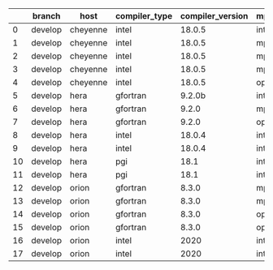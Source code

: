 |    | branch   | host     | compiler_type   | compiler_version   | mpi_type   | mpi_version   | o_g   | os    | unit_pass   | unit_fail   | system_pass   | system_fail   | example_pass   | example_fail   | nuopc_pass   | nuopc_fail   | build_passed   |
|----|----------|----------|-----------------|--------------------|------------|---------------|-------|-------|-------------|-------------|---------------|---------------|----------------|----------------|--------------|--------------|----------------|
|  0 | develop  | cheyenne | intel           | 18.0.5             | intelmpi   | 2018.4.274    | O     | Linux | fail        | fail        | fail          | fail          | fail           | fail           | queued       | queued       | True           |
|  1 | develop  | cheyenne | intel           | 18.0.5             | mpiuni     | none          | O     | Linux | fail        | fail        | fail          | fail          | fail           | fail           | queued       | queued       | True           |
|  2 | develop  | cheyenne | intel           | 18.0.5             | mpiuni     | none          | g     | Linux | fail        | fail        | fail          | fail          | fail           | fail           | queued       | queued       | True           |
|  3 | develop  | cheyenne | intel           | 18.0.5             | mpt        | 2.19          | g     | Linux | fail        | fail        | fail          | fail          | fail           | fail           | queued       | queued       | True           |
|  4 | develop  | cheyenne | intel           | 18.0.5             | openmpi    | 3.1.4         | O     | Linux | fail        | fail        | fail          | fail          | fail           | fail           | queued       | queued       | True           |
|  5 | develop  | hera     | gfortran        | 9.2.0b             | intelmpi   | 2020          | g     | Linux | fail        | fail        | fail          | fail          | fail           | fail           | 50           | 0            | True           |
|  6 | develop  | hera     | gfortran        | 9.2.0              | mpiuni     | None          | g     | Linux | fail        | fail        | fail          | fail          | fail           | fail           | 0            | 50           | False          |
|  7 | develop  | hera     | gfortran        | 9.2.0              | openmpi    | 3.1.4         | g     | Linux | fail        | fail        | fail          | fail          | fail           | fail           | 50           | 0            | True           |
|  8 | develop  | hera     | intel           | 18.0.4             | intelmpi   | 2018.4.274    | O     | Linux | fail        | fail        | fail          | fail          | fail           | fail           | 50           | 0            | True           |
|  9 | develop  | hera     | intel           | 18.0.4             | intelmpi   | 2018.4.274    | g     | Linux | fail        | fail        | fail          | fail          | fail           | fail           | 50           | 0            | True           |
| 10 | develop  | hera     | pgi             | 18.1               | intelmpi   | 2018.0.4      | O     | Linux | fail        | fail        | fail          | fail          | fail           | fail           | 0            | 50           | False          |
| 11 | develop  | hera     | pgi             | 18.1               | intelmpi   | 2018.0.4      | g     | Linux | fail        | fail        | fail          | fail          | fail           | fail           | 0            | 50           | False          |
| 12 | develop  | orion    | gfortran        | 8.3.0              | mpiuni     | None          | O     | Linux | fail        | fail        | fail          | fail          | fail           | fail           | 0            | 50           | False          |
| 13 | develop  | orion    | gfortran        | 8.3.0              | mpiuni     | None          | g     | Linux | fail        | fail        | fail          | fail          | fail           | fail           | 0            | 50           | False          |
| 14 | develop  | orion    | gfortran        | 8.3.0              | openmpi    | 4.0.2         | O     | Linux | fail        | fail        | fail          | fail          | fail           | fail           | 50           | 0            | True           |
| 15 | develop  | orion    | gfortran        | 8.3.0              | openmpi    | 4.0.2         | g     | Linux | fail        | fail        | fail          | fail          | fail           | fail           | 50           | 0            | True           |
| 16 | develop  | orion    | intel           | 2020               | intelmpi   | 2020.2        | O     | Linux | fail        | fail        | fail          | fail          | fail           | fail           | 50           | 0            | True           |
| 17 | develop  | orion    | intel           | 2020               | intelmpi   | 2020.2        | g     | Linux | fail        | fail        | fail          | fail          | fail           | fail           | 50           | 0            | True           |